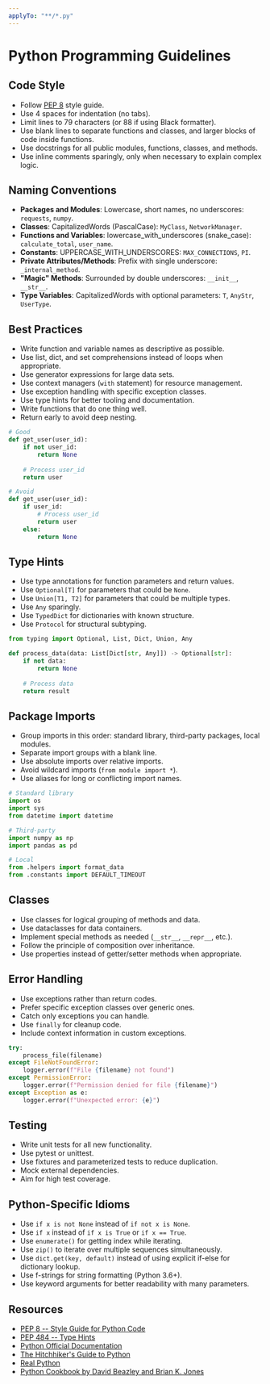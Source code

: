 ```yaml
---
applyTo: "**/*.py"
---
```

# Python Programming Guidelines

## Code Style

- Follow [PEP 8](https://peps.python.org/pep-0008/) style guide.
- Use 4 spaces for indentation (no tabs).
- Limit lines to 79 characters (or 88 if using Black formatter).
- Use blank lines to separate functions and classes, and larger blocks of code inside functions.
- Use docstrings for all public modules, functions, classes, and methods.
- Use inline comments sparingly, only when necessary to explain complex logic.

## Naming Conventions

- **Packages and Modules**: Lowercase, short names, no underscores: `requests`, `numpy`.
- **Classes**: CapitalizedWords (PascalCase): `MyClass`, `NetworkManager`.
- **Functions and Variables**: lowercase_with_underscores (snake_case): `calculate_total`, `user_name`.
- **Constants**: UPPERCASE_WITH_UNDERSCORES: `MAX_CONNECTIONS`, `PI`.
- **Private Attributes/Methods**: Prefix with single underscore: `_internal_method`.
- **"Magic" Methods**: Surrounded by double underscores: `__init__`, `__str__`.
- **Type Variables**: CapitalizedWords with optional parameters: `T`, `AnyStr`, `UserType`.

## Best Practices

- Write function and variable names as descriptive as possible.
- Use list, dict, and set comprehensions instead of loops when appropriate.
- Use generator expressions for large data sets.
- Use context managers (`with` statement) for resource management.
- Use exception handling with specific exception classes.
- Use type hints for better tooling and documentation.
- Write functions that do one thing well.
- Return early to avoid deep nesting.

```python
# Good
def get_user(user_id):
    if not user_id:
        return None
    
    # Process user_id
    return user

# Avoid
def get_user(user_id):
    if user_id:
        # Process user_id
        return user
    else:
        return None
```

## Type Hints

- Use type annotations for function parameters and return values.
- Use `Optional[T]` for parameters that could be `None`.
- Use `Union[T1, T2]` for parameters that could be multiple types.
- Use `Any` sparingly.
- Use `TypedDict` for dictionaries with known structure.
- Use `Protocol` for structural subtyping.

```python
from typing import Optional, List, Dict, Union, Any

def process_data(data: List[Dict[str, Any]]) -> Optional[str]:
    if not data:
        return None
    
    # Process data
    return result
```

## Package Imports

- Group imports in this order: standard library, third-party packages, local modules.
- Separate import groups with a blank line.
- Use absolute imports over relative imports.
- Avoid wildcard imports (`from module import *`).
- Use aliases for long or conflicting import names.

```python
# Standard library
import os
import sys
from datetime import datetime

# Third-party
import numpy as np
import pandas as pd

# Local
from .helpers import format_data
from .constants import DEFAULT_TIMEOUT
```

## Classes

- Use classes for logical grouping of methods and data.
- Use dataclasses for data containers.
- Implement special methods as needed (`__str__`, `__repr__`, etc.).
- Follow the principle of composition over inheritance.
- Use properties instead of getter/setter methods when appropriate.

## Error Handling

- Use exceptions rather than return codes.
- Prefer specific exception classes over generic ones.
- Catch only exceptions you can handle.
- Use `finally` for cleanup code.
- Include context information in custom exceptions.

```python
try:
    process_file(filename)
except FileNotFoundError:
    logger.error(f"File {filename} not found")
except PermissionError:
    logger.error(f"Permission denied for file {filename}")
except Exception as e:
    logger.error(f"Unexpected error: {e}")
```

## Testing

- Write unit tests for all new functionality.
- Use pytest or unittest.
- Use fixtures and parameterized tests to reduce duplication.
- Mock external dependencies.
- Aim for high test coverage.

## Python-Specific Idioms

- Use `if x is not None` instead of `if not x is None`.
- Use `if x` instead of `if x is True` or `if x == True`.
- Use `enumerate()` for getting index while iterating.
- Use `zip()` to iterate over multiple sequences simultaneously.
- Use `dict.get(key, default)` instead of using explicit if-else for dictionary lookup.
- Use f-strings for string formatting (Python 3.6+).
- Use keyword arguments for better readability with many parameters.

## Resources

- [PEP 8 -- Style Guide for Python Code](https://peps.python.org/pep-0008/)
- [PEP 484 -- Type Hints](https://peps.python.org/pep-0484/)
- [Python Official Documentation](https://docs.python.org/3/)
- [The Hitchhiker's Guide to Python](https://docs.python-guide.org/)
- [Real Python](https://realpython.com/)
- [Python Cookbook by David Beazley and Brian K. Jones](https://www.oreilly.com/library/view/python-cookbook-3rd/9781449357337/)

